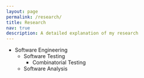 ```yaml
---
layout: page
permalink: /research/
title: Research
nav: true
description: A detailed explanation of my research
---
```


- Software Engineering
  - Software Testing
    - Combinatorial Testing
  - Software Analysis